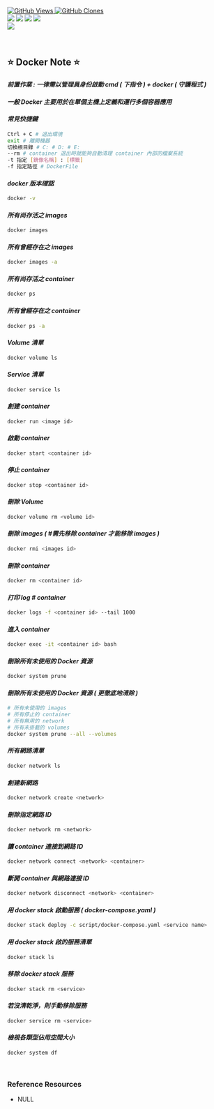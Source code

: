 <a href='https://github.com/Junwu0615/Airflow-Template'><img alt='GitHub Views' src='https://views.whatilearened.today/views/github/Junwu0615/Airflow-Template.svg'> 
<a href='https://github.com/Junwu0615/Airflow-Template'><img alt='GitHub Clones' src='https://img.shields.io/badge/dynamic/json?color=success&label=Clone&query=count_total&url=https://gist.githubusercontent.com/Junwu0615/c7cc2b44b987253f9efcf042e839837e/raw/Airflow-Template_clone.json&logo=github'> <br>
[![](https://img.shields.io/badge/Project-Apache_Airflow-blue.svg?style=plastic)](https://github.com/Junwu0615/Airflow-Template) 
[![](https://img.shields.io/badge/Project-Docker-blue.svg?style=plastic)](https://github.com/Junwu0615/Airflow-Template) 
[![](https://img.shields.io/badge/Language-Python_3.12.0-blue.svg?style=plastic)](https://www.python.org/)
[![](https://img.shields.io/badge/Operating_System-Windows_10-blue.svg?style=plastic)](https://www.microsoft.com/zh-tw/software-download/windows10) <br>
[![](https://img.shields.io/badge/Package-Apache_Airflow_2.10.4-green.svg?style=plastic)](https://pypi.org/project/apache-airflow/)

<br>

## ⭐ Docker Note ⭐

#### *前置作業 : 一律需以管理員身份啟動 cmd ( 下指令 ) + docker ( 守護程式 )*

#### *一般 Docker 主要用於在單個主機上定義和運行多個容器應用*

#### *常見快捷鍵*
```bash
Ctrl + C # 退出環境
exit # 離開機器
切換根目錄 # C: # D: # E:
--rm # container 退出時就能夠自動清理 container 內部的檔案系統
-t 指定 [鏡像名稱] : [標籤]
-f 指定路徑 # DockerFile
```

#### *docker 版本確認*
```bash
docker -v
```

#### *所有尚存活之 images*
```bash
docker images
```

#### *所有曾經存在之 images*
```bash
docker images -a
```

#### *所有尚存活之 container*
```bash
docker ps
```

#### *所有曾經存在之 container*
```bash
docker ps -a
```

#### *Volume 清單*
```bash
docker volume ls
```

#### *Service 清單*
```bash
docker service ls
```

#### *創建 container*
```bash
docker run <image id>
```

#### *啟動 container*
```bash
docker start <container id>
```

#### *停止 container*
```bash
docker stop <container id>
```

#### *刪除 Volume*
```bash
docker volume rm <volume id>
```

#### *刪除 images ( #需先移除 container 才能移除 images )*
```bash
docker rmi <images id>
```

#### *刪除 container*
```bash
docker rm <container id>
```

#### *打印 log # container*
```bash
docker logs -f <container id> --tail 1000
```

#### *進入 container*
```bash
docker exec -it <container id> bash
```

#### *刪除所有未使用的 Docker 資源*
```bash
docker system prune
```

#### *刪除所有未使用的 Docker 資源 ( 更徹底地清除 )*
```bash
# 所有未使用的 images
# 所有停止的 container
# 所有無用的 network
# 所有未掛載的 volumes
docker system prune --all --volumes
```

#### *所有網路清單*
```bash
docker network ls
```

#### *創建新網路*
```bash
docker network create <network>
```

#### *刪除指定網路 ID*
```bash
docker network rm <network>
```

#### *讓 container 連接到網路 ID*
```bash
docker network connect <network> <container>
```

#### *斷開 container 與網路連接 ID*
```bash
docker network disconnect <network> <container>
```

#### *用 docker stack 啟動服務 ( docker-compose.yaml )*
```bash
docker stack deploy -c script/docker-compose.yaml <service name>
```

#### *用 docker stack 啟的服務清單*
```bash
docker stack ls
```

#### *移除 docker stack 服務*
```bash
docker stack rm <service>
```

#### *若沒清乾淨，則手動移除服務*
```bash
docker service rm <service>
```

#### *檢視各類型佔用空間大小*
```bash
docker system df
```

<br>

### Reference Resources
-  NULL
